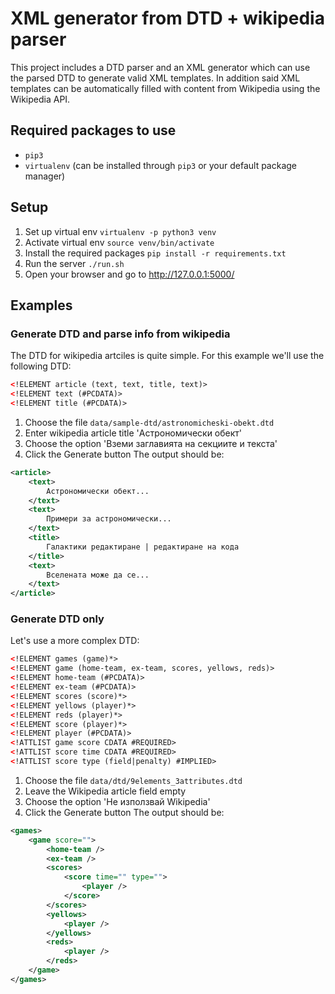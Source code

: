 # XML generator from DTD + wikipedia parser
This project includes a DTD parser and an XML generator which can use the parsed DTD to generate valid XML templates. In addition said XML templates can be automatically filled with content from Wikipedia using the Wikipedia API.

## Required packages to use
 - `pip3`
 - `virtualenv` (can be installed through `pip3` or your default package manager)

## Setup
1. Set up virtual env `virtualenv -p python3 venv`
2. Activate virtual env `source venv/bin/activate`
3. Install the required packages `pip install -r requirements.txt`
4. Run the server `./run.sh`
5. Open your browser and go to http://127.0.0.1:5000/

## Examples
### Generate DTD and parse info from wikipedia
The DTD for wikipedia artciles is quite simple. For this example we'll use the following DTD:
```xml
<!ELEMENT article (text, text, title, text)>
<!ELEMENT text (#PCDATA)>
<!ELEMENT title (#PCDATA)>
```
1. Choose the file `data/sample-dtd/astronomicheski-obekt.dtd`
2. Enter wikipedia article title 'Астрономически обект'
3. Choose the option 'Вземи заглавията на секциите и текста'
4. Click the Generate button
The output should be:
```xml
<article>
	<text>
		Астрономически обект...
	</text>
	<text>
		Примери за астрономически...
	</text>
	<title>
		Галактики редактиране | редактиране на кода
	</title>
	<text>
		Вселената може да се...
	</text>
</article>
```
### Generate DTD only
Let's use a more complex DTD:
```xml
<!ELEMENT games (game)*>
<!ELEMENT game (home-team, ex-team, scores, yellows, reds)>
<!ELEMENT home-team (#PCDATA)>
<!ELEMENT ex-team (#PCDATA)>
<!ELEMENT scores (score)*>
<!ELEMENT yellows (player)*>
<!ELEMENT reds (player)*>
<!ELEMENT score (player)*>
<!ELEMENT player (#PCDATA)>
<!ATTLIST game score CDATA #REQUIRED>
<!ATTLIST score time CDATA #REQUIRED>
<!ATTLIST score type (field|penalty) #IMPLIED>
```

1. Choose the file `data/dtd/9elements_3attributes.dtd`
2. Leave the Wikipedia article field empty
3. Choose the option 'Не използвай Wikipedia'
4. Click the Generate button
The output should be:
```xml
<games>
	<game score="">
		<home-team />
		<ex-team />
		<scores>
			<score time="" type="">
				<player />
			</score>
		</scores>
		<yellows>
			<player />
		</yellows>
		<reds>
			<player />
		</reds>
	</game>
</games>
```

